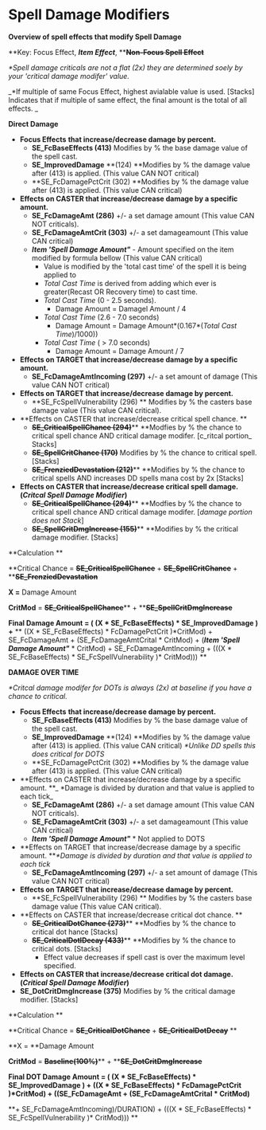 # Spell Damage Modifiers

**Overview of spell effects that modify Spell Damage**

**Key: Focus Effect, **_**Item Effect**_**, **~~**Non-Focus Spell Effect**~~

_\*Spell damage criticals are not a flat (2x) they are determined soely by your 'critical damage modifer' value._

_\*If multiple of same Focus Effect, highest avialable value is used. \[Stacks] Indicates that if multiple of same effect, the final amount is the total of all effects. _

**Direct Damage**

* **Focus Effects** **that increase/decrease damage by percent.**
  * **SE_FcBaseEffects (413)** Modifies by % the base damage value of the spell cast.
  * **SE_ImprovedDamage** **(124) **Modifies by % the damage value after (413) is applied. (This value CAN NOT critical)
  * **SE_FcDamagePctCrit (302) **Modifies by % the damage value after (413) is applied. (This value CAN critical)
* **Effects on CASTER that increase/decrease damage by a specific amount.**
  * **SE_FcDamageAmt (286)** +/- a set damage amount (This value CAN NOT criticals).
  * **SE_FcDamageAmtCrit (303)** +/- a set damageamount (This value CAN critical)
  * _**Item 'Spell Damage Amount"**_ - Amount specified on the item modified by formula bellow (This value CAN critical)
    * Value is modified by the 'total cast time' of the spell it is being applied to
    * _Total Cast Time_ is derived from adding which ever is greater(Recast OR Recovery time) to cast time.
    * _Total Cast Time_ (0 - 2.5 seconds). 
      * Damage Amount = Damagel Amount / 4
    * _Total Cast Time_ (2.6 - 7.0 seconds)
      * Damage Amount = Damage Amount\*(0.167\*(_Total Cast Time_)/1000))
    * _Total Cast Time_ ( > 7.0 seconds)
      * Damage Amount = Damage Amount / 7
* **Effects on TARGET that increase/decrease damage by a specific amount.**
  * **SE_FcDamageAmtIncoming (297)** +/- a set amount of damage (This value CAN NOT critical)
* **Effects on TARGET that increase/decrease damage  by percent.**
  * **SE_FcSpellVulnerability (296) ** Modifies by % the casters base damage value (This value CAN critical).
* **Effects on CASTER that increase/decrease critical spell chance. **
  * ~~**SE_CriticalSpellChance (294)**~~** **Modfies by % the chance to critical spell chance AND critical damage modifer. \[c_ritcal portion_ Stacks]
  * ~~**SE_SpellCritChance (170)**~~ Modifies by % the chance to critical spell. \[Stacks]
  * ~~**SE_FrenziedDevastation (212)**~~** **Modifies by % the chance to critical spells AND increases DD spells mana cost by 2x \[Stacks]
* **Effects on CASTER that increase/decrease critical spell damage. (**_**Critcal Spell Damage Modifier**_**)**
  * ~~**SE_CriticalSpellChance (294)**~~** **Modfies by % the chance to critical spell chance AND critical damage modifer. \[_damage portion does not Stack_]
  * ~~**SE_SpellCritDmgIncrease (155)**~~** **Modifies by % the critical damage modifier. \[Stacks]

**Calculation **

**Critical Chance = **~~**SE_CriticalSpellChance**~~** + **~~**SE_SpellCritChance**~~** + **~~**SE_FrenziedDevastation**~~

**X =** Damage Amount

**CritMod** =  ~~**SE_CriticalSpellChance**~~** + **~~**SE_SpellCritDmgIncrease**~~

**Final Damage Amount = ( (X \* SE_FcBaseEffects) \* SE_ImprovedDamage ) +** ** ((X \* SE_FcBaseEffects) \* FcDamagePctCrit )\*CritMod) +  SE_FcDamageAmt + (SE_FcDamageAmtCrital \* CritMod) + (**_**Item 'Spell Damage Amount"**_** \* CritMod) + SE_FcDamageAmtIncoming +  (((X \* SE_FcBaseEffects) \* SE_FcSpellVulnerability )\* CritMod))) **

**DAMAGE OVER TIME**

_\*Critcal damage modifer for DOTs is always (2x) at baseline if you have a chance to critical._

* **Focus Effects** **that increase/decrease damage by percent.**
  * **SE_FcBaseEffects (413)** Modifies by % the base damage value of the spell cast.
  * **SE_ImprovedDamage** **(124) **Modifies by % the damage value after (413) is applied. (This value CAN critical) _\*Unlike DD spells this does critical for DOTS_
  * **SE_FcDamagePctCrit (302) **Modifies by % the damage value after (413) is applied. (This value CAN critical)
* **Effects on CASTER that increase/decrease damage by a specific amount. **_ \*Damage is divided by duration and that value is applied to each tick_
  * **SE_FcDamageAmt (286)** +/- a set damage amount (This value CAN NOT criticals).
  * **SE_FcDamageAmtCrit (303)** +/- a set damageamount (This value CAN critical)
  * _**Item 'Spell Damage Amount"**_ \* Not applied to DOTS
* **Effects on TARGET that increase/decrease damage by a specific amount. **_\*Damage is divided by duration and that value is applied to each tick_
  * **SE_FcDamageAmtIncoming (297)** +/- a set amount of damage (This value CAN NOT critical)
* **Effects on TARGET that increase/decrease damage by percent.**
  * **SE_FcSpellVulnerability (296) ** Modifies by % the casters base damage value (This value CAN critical).
* **Effects on CASTER that increase/decrease critical dot chance. **
  * ~~**SE_CriticalDotChance (273)**~~** **Modfies by % the chance to critical dot hance  \[Stacks]
  * ~~**SE_CriticalDotlDecay (433)**~~** **Modifies by % the chance to critical dots. \[Stacks]
    *  Effect value decreases if spell cast is over the maximum level specified.
* **Effects on CASTER that increase/decrease critical dot damage. (**_**Critical Spell Damage Modifier**_**)**
* **SE_DotCritDmgIncrease (375)** Modifies by % the critical damage modifier. \[Stacks]

**Calculation **

**Critical Chance = **~~**SE_CriticalDotChance**~~** + **~~**SE_CriticalDotDecay**~~** **

**X = **Damage Amount

**CritMod** = ~~**Baseline(100%)**~~** + **~~**SE_DotCritDmgIncrease**~~

**Final DOT Damage Amount = ( (X \* SE_FcBaseEffects) \* SE_ImprovedDamage ) +  ((X \* SE_FcBaseEffects) \* FcDamagePctCrit )\*CritMod) +  ((SE_FcDamageAmt + (SE_FcDamageAmtCrital \* CritMod)**

**+ SE_FcDamageAmtIncoming)/DURATION) +  (((X \* SE_FcBaseEffects) \* SE_FcSpellVulnerability )\* CritMod))) **
